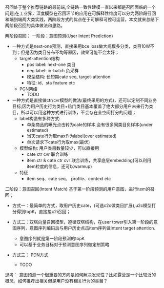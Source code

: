 召回处于整个推荐链路的最前端,全链路一致性建模一直以来都是召回面临的一个问题;在工业界，深度模型在召回环节的应用在可解释性维度可以分为两阶段召回和端到端两大类实践，两阶段方式的优点在于可解释可控可运营，本文就来总结下两阶段召回的具体做法和思路。

两阶段召回：
一阶段：意图预测(User Intent Prediction)

- 一种方式是next-one预测，直接采用bce loss做大规模多分类，类目10W不到；但是因为类目分布不均等原因，效果可能不会太好；
    - target-attention结构
        - pos label: next-one 类目
        - neg label: in-batch 负采样
        - 模型结构: 长短期cate seq, target-attention
        - 特征: id、sta feature etc
    - PGN网络
        - TODO
- 一种方式是直接做ctr/cvr模型的做法(最终采用的方式)，还可以定制不同业务目标;因为用户历史行为类目+热门类目基本覆盖了绝大部分用户未来行为类目，所以可以用这种方式进行训练，不会存在全空间打分的问题；
    - label构造有多种方式:
        - 单条商品的曝光点击转为cate的样本,会有很多同类目负样本(under estimated)
        - 当天cate行为取max作为label(over estimated)
        - 单次请求下cate行为取max(最优)
    - 模型结构: 用户类目数量较少，可以直接用
        - cate ctr cvr 联合训练
        - item ctr & cate ctr cvr 联合训练，共享底层embedding(可以利用item粒度的信息，还可以warmup)
    - 特征
        - item seq、cate seq、 profile、context etc


二阶段：意图召回(Intent Match)
基于第一阶段预测的用户意图，进行item的召回；

- 方式一：最简单的方式，取用户历史cate，(可选c2c做类目扩展),u2c模型打分得到topK，直接接c2i召回；

- 方式二：双塔向量召回模型，遵循双塔结构，在user tower引入第一阶段的意图序列，意图序列编码后与用户历史点击item序列做intent target attention.
    - 意图序列就是第一阶段预测的topK
    - 可以基于业务目标对于预测意图序列做定制策略

- 方式三： PDN方式
    - TODO




思考：
意图预测一个很重要的方向是如何解决发现性？比如露营是一个比较泛的概念，如何推荐出相关但是用户没有相关行为的类目？

